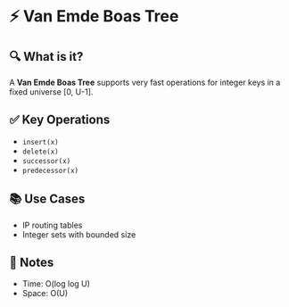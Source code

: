 # ⚡ Van Emde Boas Tree

## 🔍 What is it?
A **Van Emde Boas Tree** supports very fast operations for integer keys in a fixed universe [0, U-1].

## ✅ Key Operations
- `insert(x)`
- `delete(x)`
- `successor(x)`
- `predecessor(x)`

## 📚 Use Cases
- IP routing tables
- Integer sets with bounded size

## 📝 Notes
- Time: O(log log U)
- Space: O(U)

